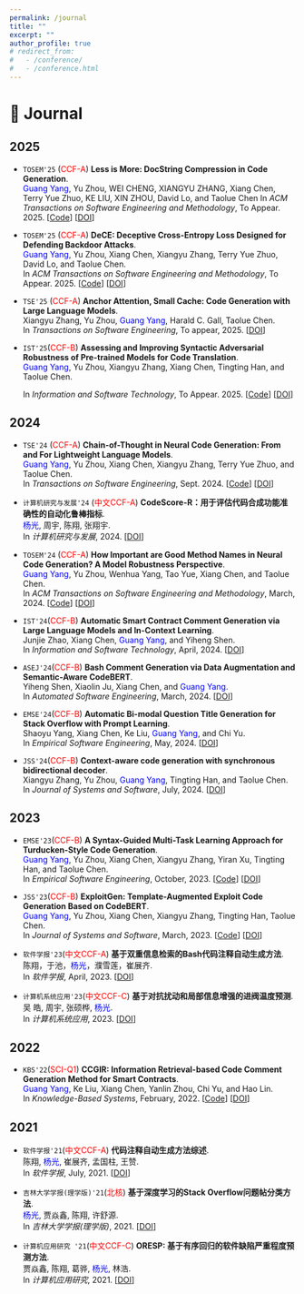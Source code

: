 ```yaml
---
permalink: /journal
title: ""
excerpt: ""
author_profile: true
# redirect_from: 
#   - /conference/
#   - /conference.html
---
```

<span class='anchor' id='journal'></span>

# 📰 Journal
## 2025

- ``TOSEM'25`` (<span style="color:red">CCF-A</span>) **Less is More: DocString Compression in Code Generation**.  
  <span style="color:blue">Guang Yang</span>, Yu Zhou, WEI CHENG, XIANGYU ZHANG, Xiang Chen, Terry Yue Zhuo, KE LIU, XIN ZHOU, David Lo, and Taolue Chen
  In *ACM Transactions on Software Engineering and Methodology*, To Appear. 2025.  [[Code](https://github.com/NTDXYG/ShortenDoc)] [[DOI]()]
  
- ``TOSEM'25`` (<span style="color:red">CCF-A</span>) **DeCE: Deceptive Cross-Entropy Loss Designed for Defending Backdoor Attacks**.  
  <span style="color:blue">Guang Yang</span>, Yu Zhou, Xiang Chen, Xiangyu Zhang, Terry Yue Zhuo, David Lo, and Taolue Chen.   
  In *ACM Transactions on Software Engineering and Methodology*, To Appear. 2025. [[Code](https://github.com/NTDXYG/DeCE)] [[DOI]()]
  
- ``TSE'25`` (<span style="color:red">CCF-A</span>) **Anchor Attention, Small Cache: Code Generation with Large Language Models**.  
  Xiangyu Zhang, Yu Zhou, <span style="color:blue">Guang Yang</span>, Harald C. Gall, Taolue Chen.  
  In *Transactions on Software Engineering*, To appear, 2025. [[DOI]()] 
  
- ``IST'25``(<span style="color:red">CCF-B</span>) **Assessing and Improving Syntactic Adversarial Robustness of Pre-trained Models for Code Translation**.  
  <span style="color:blue">Guang Yang</span>, Yu Zhou, Xiangyu Zhang, Xiang Chen, Tingting Han, and Taolue Chen.  
  
  In *Information and Software Technology*, To Appear. 2025. [[Code](https://github.com/NTDXYG/COTR)]
  [[DOI]()]


## 2024
- ``TSE'24`` (<span style="color:red">CCF-A</span>) **Chain-of-Thought in Neural Code Generation: From and For Lightweight Language Models**.  
  <span style="color:blue">Guang Yang</span>, Yu Zhou, Xiang Chen, Xiangyu Zhang, Terry Yue Zhuo, and Taolue Chen.   
  In *Transactions on Software Engineering*, Sept. 2024. [[Code](https://github.com/NTDXYG/COTTON)] [[DOI](https://doi.org/10.1109/TSE.2024.3440503)]
  
- ``计算机研究与发展'24`` (<span style="color:red">中文CCF-A</span>) **CodeScore-R：用于评估代码合成功能准确性的自动化鲁棒指标**.  
  <span style="color:blue">杨光</span>, 周宇, 陈翔,  张翔宇.  
  In *计算机研究与发展*, 2024.  [[DOI](https://doi.org/10.7544/issn1000-1239.202330715)]
  
- ``TOSEM'24`` (<span style="color:red">CCF-A</span>) **How Important are Good Method Names in Neural Code Generation? A Model Robustness Perspective**.  
  <span style="color:blue">Guang Yang</span>, Yu Zhou, Wenhua Yang, Tao Yue, Xiang Chen, and Taolue Chen.  
  In *ACM Transactions on Software Engineering and Methodology*, March, 2024. [[Code](https://github.com/NTDXYG/RADAR)] [[DOI](https://dl.acm.org/doi/10.1145/3630010)]
  
- ``IST'24``(<span style="color:red">CCF-B</span>) **Automatic Smart Contract Comment Generation via Large Language Models and In-Context Learning**.  
  Junjie Zhao, Xiang Chen, <span style="color:blue">Guang Yang</span>, and Yiheng Shen.  
  In *Information and Software Technology*, April, 2024. [[DOI](https://doi.org/10.1016/j.infsof.2024.107405)]
  
- ``ASEJ'24``(<span style="color:red">CCF-B</span>) **Bash Comment Generation via Data Augmentation and Semantic-Aware CodeBERT**.  
  Yiheng Shen, Xiaolin Ju, Xiang Chen, and <span style="color:blue">Guang Yang</span>.  
  In *Automated Software Engineering*, March, 2024. [[DOI](https://doi.org/10.1007/s10515-024-00431-2)]
  
- ``EMSE'24``(<span style="color:red">CCF-B</span>) **Automatic Bi-modal Question Title Generation for Stack Overflow with Prompt Learning**.  
  Shaoyu Yang, Xiang Chen, Ke Liu, <span style="color:blue">Guang Yang</span>, and Chi Yu.  
  In *Empirical Software Engineering*, May, 2024. [[DOI](https://doi.org/10.1007/s10664-024-10466-4)]
  
- ``JSS'24``(<span style="color:red">CCF-B</span>) **Context-aware code generation with synchronous bidirectional decoder**.  
  Xiangyu Zhang, Yu Zhou, <span style="color:blue">Guang Yang</span>, Tingting Han, and Taolue Chen.  
  In *Journal of Systems and Software*, July, 2024. [[DOI](https://doi.org/10.1016/j.jss.2024.112066)]

## 2023
- ``EMSE'23``(<span style="color:red">CCF-B</span>) **A Syntax-Guided Multi-Task Learning Approach for Turducken-Style Code Generation**.  
  <span style="color:blue">Guang Yang</span>, Yu Zhou, Xiang Chen, Xiangyu Zhang, Yiran Xu, Tingting Han, and Taolue Chen.  
  In *Empirical Software Engineering*, October, 2023. [[Code](https://github.com/NTDXYG/TurduckenGen)]
  [[DOI](https://doi.org/10.1007/s10664-023-10372-1)]
  
- ``JSS'23``(<span style="color:red">CCF-B</span>) **ExploitGen: Template-Augmented Exploit Code Generation Based on CodeBERT**.  
  <span style="color:blue">Guang Yang</span>, Yu Zhou, Xiang Chen, Xiangyu Zhang, Tingting Han, Taolue Chen.  
  In *Journal of Systems and Software*, March, 2023. [[Code](https://github.com/NTDXYG/ExploitGen)]
  [[DOI](https://doi.org/10.1016/j.jss.2022.111577)]
  
- ``软件学报'23``(<span style="color:red">中文CCF-A</span>) **基于双重信息检索的Bash代码注释自动生成方法**.  
  陈翔，于池，<span style="color:blue">杨光</span>，濮雪莲，崔展齐.  
  In *软件学报*, April, 2023. [[DOI](https://doi.org/10.12677/sea.2024.133030)]
  
- ``计算机系统应用'23``(<span style="color:red">中文CCF-C</span>) **基于对抗扰动和局部信息增强的进阀温度预测**.  
  吴 皓, 周宇, 张硕桦, <span style="color:blue">杨光</span>.  
  In *计算机系统应用*, 2023. [[DOI](https://doi.org/10.15888/j.cnki.csa.009328)]

## 2022
- ``KBS'22``(<span style="color:red">SCI-Q1</span>) **CCGIR: Information Retrieval-based Code Comment Generation Method for Smart Contracts**.  
  <span style="color:blue">Guang Yang</span>, Ke Liu, Xiang Chen, Yanlin Zhou, Chi Yu, and Hao Lin.  
  In *Knowledge-Based Systems*, February, 2022. [[Code](https://github.com/NTDXYG/CCGIR)]
  [[DOI](https://doi.org/10.1016/j.knosys.2021.107858)]

## 2021
- ``软件学报'21``(<span style="color:red">中文CCF-A</span>) **代码注释自动生成方法综述**.  
  陈翔, <span style="color:blue">杨光</span>, 崔展齐, 孟国柱, 王赞.  
  In *软件学报*, July, 2021. [[DOI](https://doi.org/10.13328/j.cnki.jos.006258)]
  
- ``吉林大学学报(理学版)'21``(<span style="color:red">北核</span>) **基于深度学习的Stack Overflow问题帖分类方法**.  
  <span style="color:blue">杨光</span>, 贾焱鑫, 陈翔, 许舒源.  
  In *吉林大学学报(理学版)*, 2021. [[DOI](https://doi.org/10.12677/airr.2017.61005)]
  
- ``计算机应用研究 '21``(<span style="color:red">中文CCF-C</span>) **ORESP: 基于有序回归的软件缺陷严重程度预测方法**.  
  贾焱鑫, 陈翔, 葛骅, <span style="color:blue">杨光</span>, 林浩.  
  In *计算机应用研究*, 2021. [[DOI](https://doi.org/10.19734/j.issn.1001-3695.2020.07.0249)]